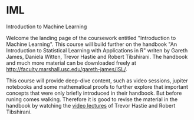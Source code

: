 # IML
Introduction to Machine Learning

Welcome the landing page of the coursework entitled "Introduction to Machine Learning". This course will build further on the handbook "An Introduction to Statistical Learning with Applications in R" writen by Gareth James, Daniela Witten, Trevor Hastie and Robert Tibshirani. The handbook and much more material can be downloaded freely at http://faculty.marshall.usc.edu/gareth-james/ISL/.

This course will provide deep-dive content, such as video sessions, jupiter notebooks and some mathematical proofs to further explore that important concepts that were only briefly introduced in their handbook. But before runing comes walking. Therefore it is good to revise the material in the handbook by watching the [video lectures](MOOC) of Trevor Hastie and Robert Tibshirani. 



